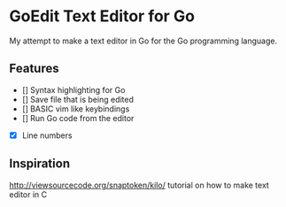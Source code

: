 # GoEdit Text Editor for Go

My attempt to make a text editor in Go for the Go programming language.

## Features
- [] Syntax highlighting for Go
- [] Save file that is being edited
- [] BASIC vim like keybindings
- [] Run Go code from the editor
- [x] Line numbers

## Inspiration
http://viewsourcecode.org/snaptoken/kilo/ tutorial on how to make text editor in C
